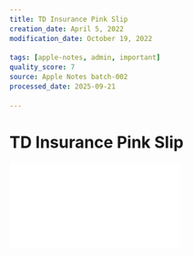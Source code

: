 ```yaml
---
title: TD Insurance Pink Slip
creation_date: April 5, 2022
modification_date: October 19, 2022

tags: [apple-notes, admin, important]
quality_score: 7
source: Apple Notes batch-002
processed_date: 2025-09-21

---
```



# TD Insurance Pink Slip



![TD-Insurance-Pink-Slip-0-00122963149_2022-03-26_PinkCard_0000128467802.pdf](attachments/TD-Insurance-Pink-Slip-0-00122963149_2022-03-26_PinkCard_0000128467802.pdf)